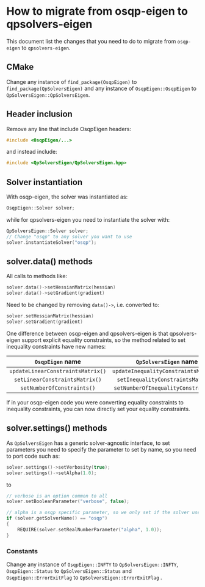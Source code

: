 # How to migrate from osqp-eigen to qpsolvers-eigen

This document list the changes that you need to do to migrate from `osqp-eigen` to `qpsolvers-eigen`.

## CMake

Change any instance of `find_package(OsqpEigen)` to `find_package(QpSolversEigen)` and any instance of `OsqpEigen::OsqpEigen` to `QpSolversEigen::QpSolversEigen`.

## Header inclusion

Remove any line that include OsqpEigen headers:

~~~cxx
#include <OsqpEigen/...>
~~~

and instead include:

~~~cxx
#include <QpSolversEigen/QpSolversEigen.hpp>
~~~

## Solver instantiation

With osqp-eigen, the solver was instantiated as:

~~~cxx
OsqpEigen::Solver solver;
~~~

while for qpsolvers-eigen you need to instantiate the solver with:

~~~cxx
QpSolversEigen::Solver solver;
// Change "osqp" to any solver you want to use
solver.instantiateSolver("osqp");
~~~

## solver.data() methods

All calls to methods like:

~~~cxx
solver.data()->setHessianMatrix(hessian)
solver.data()->setGradient(gradient)
~~~

Need to be changed by removing `data()->`, i.e. converted to:

~~~cxx
solver.setHessianMatrix(hessian)
solver.setGradient(gradient)
~~~

One difference between osqp-eigen and qpsolvers-eigen is that qpsolvers-eigen support explicit equality constraints, so the method related to set inequality constraints have new names:

| `OsqpEigen` name | `QpSolversEigen` name |
|:----------------:|:----------------------:|
| `updateLinearConstraintsMatrix()` | `updateInequalityConstraintsMatrix()`  |
| `setLinearConstraintsMatrix()`    | `setInequalityConstraintsMatrix()`     |
| `setNumberOfConstraints()`        | `setNumberOfInequalityConstraints()`   |

If in your osqp-eigen code you were converting equality constraints to inequality constraints, you can now directly set your equality constraints.

## solver.settings() methods

As `QpSolversEigen` has a generic solver-agnostic interface, to set parameters you need to specify the parameter to set by name, so you need to port code such as:

~~~cxx
solver.settings()->setVerbosity(true);
solver.settings()->setAlpha(1.0);
~~~

to 

~~~cxx
// verbose is an option common to all
solver.setBooleanParameter("verbose", false);

// alpha is a osqp specific parameter, so we only set if the solver used is indeed osqp
if (solver.getSolverName() == "osqp")
{
    REQUIRE(solver.setRealNumberParameter("alpha", 1.0));
}
~~~

### Constants

Change any instance of `OsqpEigen::INFTY` to `QpSolversEigen::INFTY`, `OsqpEigen::Status` to `QpSolversEigen::Status` and `OsqpEigen::ErrorExitFlag` to `QpSolversEigen::ErrorExitFlag` .
